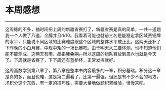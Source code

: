 # 本周感想

---

这周练的不多，抽时间把上周的新疆省赛打了，新疆省赛是真的简单，一共十道题我一个人做了八道，金牌并且rk10。我看着可能也就前三名是能稳定拿区域赛铜牌的水平，只能说不同区域的比赛难度跟这个区域的整体水平成正比。这两天还补了下昨晚的小白月赛，中规中矩的一场比赛吧。由于明天大三要体测，也不知道他们能不能测成，这两天有雨，~~反正我免测，~~所以这周的组队赛放到周六也就是今天了。下周就是省赛了，下下周还有蓝桥杯，正常发挥就好。

这周高数学到第八章了，第八章是整本书内容最多的一章，积分基础。积分这一章是真的多，而且也难，这是第二遍看了，比第一遍强，但还是有不少不会的地方，求积分这个东西，有一定的技巧性，需要大量地做题积累经验，慢慢来吧。
